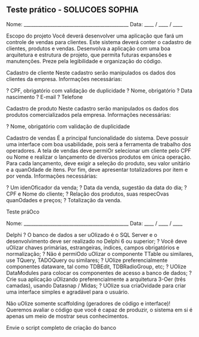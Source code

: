 ## Teste prático - SOLUCOES SOPHIA

Nome: ____________________________________________ Data: ____ / ____ / ____

Escopo do projeto
Você deverá desenvolver uma aplicação que fará um controle de vendas para clientes.
Este sistema deverá conter o cadastro de clientes, produtos e vendas. Desenvolva a
aplicação com uma boa arquitetura e estrutura de projeto, que permita futuras
expansões e manutenções. Preze pela legibilidade e organização do código.

Cadastro de cliente
Neste cadastro serão manipulados os dados dos clientes da empresa. Informações
necessárias:

? CPF, obrigatório com validação de duplicidade
? Nome, obrigatório
? Data nascimento
? E-mail
? Telefone

Cadastro de produto
Neste cadastro serão manipulados os dados dos produtos comercializados pela
empresa. Informações necessárias:

? Nome, obrigatório com validação de duplicidade

Cadastro de vendas
É a principal funcionalidade do sistema. Deve possuir uma interface com boa
usabilidade, pois será a ferramenta de trabalho dos operadores. A tela de vendas deve
permiOr selecionar um cliente pelo CPF ou Nome e realizar o lançamento de diversos
produtos em única operação. Para cada lançamento, deve exigir a seleção do produto,
seu valor unitário e a quanOdade de itens. Por fim, deve apresentar totalizadores por
item e por venda.
Informações necessárias:

? Um idenOficador da venda;
? Data da venda, sugestão da data do dia;
? CPF e Nome do cliente;
? Relação dos produtos, suas respecOvas quanOdades e preços;
? Totalização da venda.

Teste práOco

Nome: ____________________________________________ Data: ____ / ____ / ____

Delphi
? O banco de dados a ser uOlizado é o SQL Server e o desenvolvimento deve ser
realizado no Delphi 6 ou superior;
? Você deve uOlizar chaves primárias, estrangeiras, índices, campos obrigatórios e
normalização;
? Não é permiOdo uOlizar o componente TTable ou similares, use TQuery,
TADOQuery ou similares;
? UOlize preferencialmente componentes dataware, tal como TDBEdit,
TDBRadioGroup, etc;
? UOlize DataModules para colocar os componentes de acesso a banco de dados;
? Crie sua aplicação uOlizando preferencialmente a arquitetura 3-Oer (três
camadas), usando Datasnap / Midas;
? UOlize sua criaOvidade para criar uma interface simples e agradável para o
usuário.

Não uOlize somente scaffolding (geradores de código e interface)! Queremos avaliar o
código que você é capaz de produzir, o sistema em si é apenas um meio de mostrar
seus conhecimentos.

Envie o script completo de criação do banco